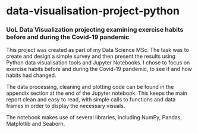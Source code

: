 # data-visualisation-project-python
### UoL Data Visualization projecting examining exercise habits before and during the Covid-19 pandemic

This project was created as part of my Data Science MSc. The task was to create and design a simple survey and then present the results using Python data visualisation tools and Jupyter Notebooks. I chose to focus on exercise habits before and during the Covid-19 pandemic, to see if and how habits had changed.

The data processing, cleaning and plotting code can be found in the appendix section at the end of the Jupyter notebook. This keeps the main report clean and easy to read, with simple calls to functions and data frames in order to display the necessary visuals. 

The notebook makes use of several libraries, including NumPy, Pandas, Matplotlib and Seaborn.
